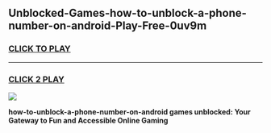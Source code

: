 
## Unblocked-Games-how-to-unblock-a-phone-number-on-android-Play-Free-0uv9m
<h3>
<a href="https://premium76.site?title=how-to-unblock-a-phone-number-on-android&ref=10A">CLICK TO PLAY</a></h3>
<hr>

<h3>
<a href="https://premium76.site?title=how-to-unblock-a-phone-number-on-android&ref=10A">CLICK 2 PLAY</a>
  
</h3>

<a href="https://premium76.site?title=how-to-unblock-a-phone-number-on-android&ref=10A"><img src="https://clearcache.store/games.png"></a>


**how-to-unblock-a-phone-number-on-android games unblocked: Your Gateway to Fun and Accessible Online Gaming**
